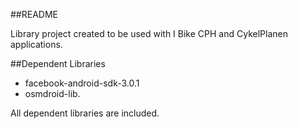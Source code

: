 ##README

Library project created to be used with I Bike CPH and CykelPlanen applications.

##Dependent Libraries

- facebook-android-sdk-3.0.1
- osmdroid-lib.

All dependent libraries are included. 